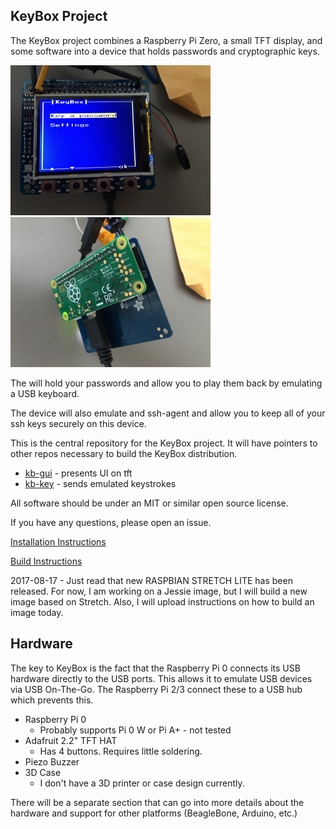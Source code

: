 
KeyBox Project
--------------

The KeyBox project combines a Raspberry Pi Zero, a small TFT display, and some software
into a device that holds passwords and cryptographic keys.

<img src="Images/Front.jpg" width="320" height="240" /> <img src="Images/Back.jpg" width="320" height="240" />

The will hold your passwords and allow you to play them back by emulating a USB keyboard.

The device will also emulate and ssh-agent and allow you to keep all of your ssh keys
securely on this device.

This is the central repository for the KeyBox project.
It will have pointers to other repos necessary to build the KeyBox distribution.

* [kb-gui](https://github.com/drudru/kb-key) - presents UI on tft
* [kb-key](https://github.com/drudru/kb-key) - sends emulated keystrokes

All software should be under an MIT or similar open source license.

If you have any questions, please open an issue.

[Installation Instructions](Install/INSTALL.md)

[Build Instructions](Build/BUILD.md)

2017-08-17 - Just read that new RASPBIAN STRETCH LITE has been released.
For now, I am working on a Jessie image, but I will build a new image based on Stretch.
Also, I will upload instructions on how to build an image today.

## Hardware

The key to KeyBox is the fact that the Raspberry Pi 0 connects its USB hardware directly to 
the USB ports. This allows it to emulate USB devices via USB On-The-Go.
The Raspberry Pi 2/3 connect these to a USB hub which prevents this.

* Raspberry Pi 0
  * Probably supports Pi 0 W or Pi A+ - not tested
* Adafruit 2.2" TFT HAT
  * Has 4 buttons. Requires little soldering.
* Piezo Buzzer
* 3D Case
  * I don't have a 3D printer or case design currently.
  
There will be a separate section that can go into more details about the hardware and 
support for other platforms (BeagleBone, Arduino, etc.)





